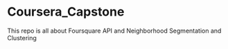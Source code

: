 # Coursera_Capstone
This repo is all about Foursquare API and Neighborhood Segmentation and Clustering
